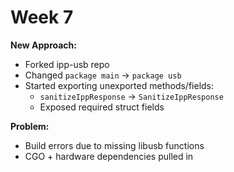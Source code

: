# Week 7

**New Approach:**
- Forked ipp-usb repo
- Changed `package main` -> `package usb`
- Started exporting unexported methods/fields:
  - `sanitizeIppResponse` -> `SanitizeIppResponse`
  - Exposed required struct fields

**Problem:**
- Build errors due to missing libusb functions
- CGO + hardware dependencies pulled in
